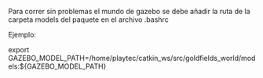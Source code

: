 Para correr sin problemas el mundo de gazebo se debe añadir la ruta de la carpeta models del paquete
en el archivo .bashrc


Ejemplo:

export GAZEBO_MODEL_PATH=/home/playtec/catkin_ws/src/goldfields_world/models:${GAZEBO_MODEL_PATH}
